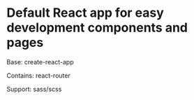 # Default React app for easy development components and pages

Base: create-react-app

Contains: react-router

Support: sass/scss
